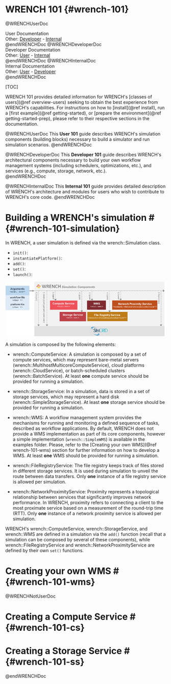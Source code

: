 WRENCH 101                        {#wrench-101}
============

@WRENCHUserDoc <div class="doc-type">User Documentation</div><div class="doc-link">Other: <a href="../developer/getting-started.html">Developer</a> - <a href="../internal/getting-started.html">Internal</a></div> @endWRENCHDoc
@WRENCHDeveloperDoc  <div class="doc-type">Developer Documentation</div><div class="doc-link">Other: <a href="../user/getting-started.html">User</a> - <a href="../internal/getting-started.html">Internal</a></div> @endWRENCHDoc
@WRENCHInternalDoc  <div class="doc-type">Internal Documentation</div><div class="doc-link">Other: <a href="../user/getting-started.html">User</a> -  <a href="../developer/getting-started.html">Developer</a></div> @endWRENCHDoc

[TOC]

WRENCH 101 provides detailed information for WRENCH's [classes of users](@ref overview-users) 
seeking to obtain the best experience from WRENCH's capabilities. For instructions on how to
[install](@ref install), run a [first example](@ref getting-started), or 
[prepare the environment](@ref getting-started-prep), please refer to their respective sections 
in the documentation.


<!--################ 101 Guide Description ################ -->

@WRENCHUserDoc
This **User 101** guide describes WRENCH's simulation components (building blocks) 
necessary to build a simulator and run simulation scenarios. 
@endWRENCHDoc

@WRENCHDeveloperDoc 
This **Developer 101** guide describes WRENCH's architectural components necessary
to build your own workflow management systems (including schedulers, optimizations,
etc.), and services (e.g., compute, storage, network, etc.).  
@endWRENCHDoc

@WRENCHInternalDoc
This **Internal 101** guide provides detailed description of WRENCH's architecture
and modules for users who wish to contribute to WRENCH's core code. 
@endWRENCHDoc



# Building a WRENCH's simulation #         {#wrench-101-simulation}

In WRENCH, a user simulation is defined via the wrench::Simulation class. 

- `init()`: 
- `instantiatePlatform()`:
- `add()`:
- `set()`:
- `launch()`:

![Overview of the WRENCH simulation components.](images/wrench-simulation.png)

A simulation is composed by the following elements:

- wrench::ComputeService: A simulation is composed by a set of compute services, which
may represent bare-metal servers (wrench::MultihostMulticoreComputeService), cloud
platforms (wrench::CloudService), or batch-scheduled clusters (wrench::BatchService).
At least **one** compute service should be provided for running a simulation.

- wrench::StorageService: In a simulation, data is stored in a set of storage services, 
which may represent a hard disk (wrench::SimpleStorageService).
At least **one** storage service should be provided for running a simulation.

- wrench::WMS: A workflow management system provides the mechanisms for running and
monitoring a defined sequence of tasks, described as workflow applications. By default,
WRENCH does not provide a WMS implementation as part of its core components, however a
simple implementation (`wrench::SimpleWMS`) is available in the examples folder. Please,
refer to the [Creating your own WMS](@ref wrench-101-wms) section for further information
on how to develop a WMS. 
At least **one** WMS should be provided for running a simulation.

- wrench::FileRegistryService: The file registry keeps track of files stored in
different storage services. It is used during simulation to unveil the route
between data transfers.
Only **one** instance of a file registry service is allowed per simulation.

- wrench::NetworkProximityService: Proximity represents a topological relationship 
between services that significantly improves network performance. In WRENCH, 
proximity refers to connecting a client to the most proximate service based 
on a measurement of the round-trip time (RTT).
Only **one** instance of a network proximity service is allowed per simulation. 

WRENCH's wrench::ComputeService, wrench::StorageService, and wrench::WMS are defined
in a simulation via the `add()` function (recall that a simulation can be composed 
by several of these components), while wrench::FileRegistryService and 
wrench::NetworkProximityService are defined by their own `set()` functions. 



# Creating your own WMS #         {#wrench-101-wms}



@WRENCHNotUserDoc
# Creating a Compute Service #         {#wrench-101-cs}

# Creating a Storage Service #         {#wrench-101-ss}
@endWRENCHDoc



